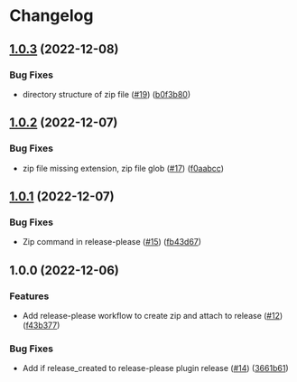 # Changelog

## [1.0.3](https://github.com/elementx-ai/moodle-local-oauth/compare/v1.0.2...v1.0.3) (2022-12-08)


### Bug Fixes

* directory structure of zip file ([#19](https://github.com/elementx-ai/moodle-local-oauth/issues/19)) ([b0f3b80](https://github.com/elementx-ai/moodle-local-oauth/commit/b0f3b80db1467f500a55caa3495d4c28c451a0c2))

## [1.0.2](https://github.com/elementx-ai/moodle-local-oauth/compare/v1.0.1...v1.0.2) (2022-12-07)


### Bug Fixes

* zip file missing extension, zip file glob ([#17](https://github.com/elementx-ai/moodle-local-oauth/issues/17)) ([f0aabcc](https://github.com/elementx-ai/moodle-local-oauth/commit/f0aabccda2ae01e53546434519d81c6fddf2962d))

## [1.0.1](https://github.com/elementx-ai/moodle-local-oauth/compare/v1.0.0...v1.0.1) (2022-12-07)


### Bug Fixes

* Zip command in release-please ([#15](https://github.com/elementx-ai/moodle-local-oauth/issues/15)) ([fb43d67](https://github.com/elementx-ai/moodle-local-oauth/commit/fb43d676ec033ba1c4949913f05ba43843db32f6))

## 1.0.0 (2022-12-06)


### Features

* Add release-please workflow to create zip and attach to release ([#12](https://github.com/elementx-ai/moodle-local-oauth/issues/12)) ([f43b377](https://github.com/elementx-ai/moodle-local-oauth/commit/f43b3778ec8a96b803dfc6d28b8c5a99a593b707))


### Bug Fixes

* Add if release_created to release-please plugin release ([#14](https://github.com/elementx-ai/moodle-local-oauth/issues/14)) ([3661b61](https://github.com/elementx-ai/moodle-local-oauth/commit/3661b61374cafd3821728533a1e783372635af41))

